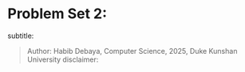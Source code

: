 # Problem Set 2: 
subtitle: 
> Author: Habib Debaya, Computer Science, 2025, Duke Kunshan University
> disclaimer: 

